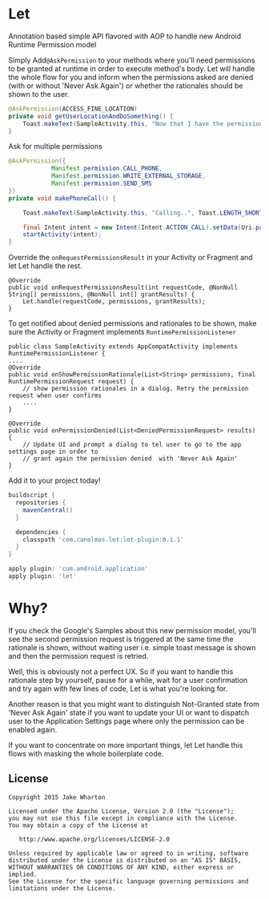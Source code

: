Let
====

Annotation based simple API flavored with AOP to handle new Android Runtime Permission model


Simply Add`@AskPermission` to your methods where you'll need permissions to be granted at runtime 
in order to execute method's body. Let will handle the whole flow for you and inform when the 
permissions asked are denied (with or without 'Never Ask Again') or whether the rationales should be 
shown to the user.

```java
@AskPermission(ACCESS_FINE_LOCATION)
private void getUserLocationAndDoSomething() {
    Toast.makeText(SampleActivity.this, "Now that I have the permission, I can get your location!", Toast.LENGTH_SHORT).show();
}
```

Ask for multiple permissions 

```java
@AskPermission({
            Manifest.permission.CALL_PHONE,
            Manifest.permission.WRITE_EXTERNAL_STORAGE,
            Manifest.permission.SEND_SMS
})
private void makePhoneCall() {

    Toast.makeText(SampleActivity.this, "Calling..", Toast.LENGTH_SHORT).show();

    final Intent intent = new Intent(Intent.ACTION_CALL).setData(Uri.parse("tel:00123124234234"));
    startActivity(intent);
}
```

Override the `onRequestPermissionsResult` in your Activity or Fragment and let Let handle the rest.

```
@Override
public void onRequestPermissionsResult(int requestCode, @NonNull String[] permissions, @NonNull int[] grantResults) {
    Let.handle(requestCode, permissions, grantResults);
}
```

To get notified about denied permissions and rationales to be shown, make sure the Activity or Fragment 
implements `RuntimePermissionListener`

```
public class SampleActivity extends AppCompatActivity implements RuntimePermissionListener {
....
@Override
public void onShowPermissionRationale(List<String> permissions, final RuntimePermissionRequest request) {
    // show permission rationales in a dialog. Retry the permission request when user confirms
    ....
}   

@Override
public void onPermissionDenied(List<DeniedPermissionRequest> results) {
    // Update UI and prompt a dialog to tel user to go to the app settings page in order to
    // grant again the permission denied  with 'Never Ask Again'
}
```




Add it to your project today!

```groovy
buildscript {
  repositories {
    mavenCentral()
  }

  dependencies {
    classpath 'com.canelmas.let:let-plugin:0.1.1'
  }
}

apply plugin: 'com.android.application'
apply plugin: 'let'
```

Why?
====

If you check the Google's Samples about this new permission model, you'll see the second permission request is
triggered at the same time the rationale is shown, without waiting user i.e. simple toast message is
shown and then the permission request is retried.

Well, this is obviously not a perfect UX. So if you want to handle this rationale step by yourself,
pause for a while, wait for a user confirmation and try again with few lines of code, Let is what
you're looking for.

Another reason is that you might want to distinguish Not-Granted state from 'Never Ask Again' state if
you want to update your UI or want to dispatch user to the Application Settings page where only the permission
can be enabled again.

If you want to concentrate on more important things, let Let handle this flows with masking the whole 
boilerplate code.
  

License
--------

    Copyright 2015 Jake Wharton

    Licensed under the Apache License, Version 2.0 (the "License");
    you may not use this file except in compliance with the License.
    You may obtain a copy of the License at

       http://www.apache.org/licenses/LICENSE-2.0

    Unless required by applicable law or agreed to in writing, software
    distributed under the License is distributed on an "AS IS" BASIS,
    WITHOUT WARRANTIES OR CONDITIONS OF ANY KIND, either express or implied.
    See the License for the specific language governing permissions and
    limitations under the License.
